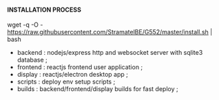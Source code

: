 #### INSTALLATION PROCESS ####
wget -q -O - https://raw.githubusercontent.com/StramatelBE/G552/master/install.sh | bash


- backend : nodejs/express http and websocket server with sqlite3 database ;
- frontend : reactjs frontend user application ;
- display : reactjs/electron desktop app ;
- scripts : deploy env setup scripts ;
- builds : backend/frontend/display builds for fast deploy ;
